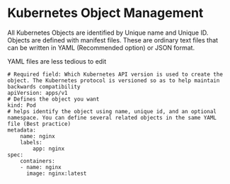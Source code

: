# Kubernetes Object Management

All Kubernetes Objects are identified by Unique name and Unique ID. Objects are defined with manifest files. These are ordinary text files that can be written in
YAML (Recommended option) or JSON format.

YAML files are less tedious to edit

```
# Required field: Which Kubernetes API version is used to create the object. The Kubernetes protocol is versioned so as to help maintain backwards compatibility
apiVersion: apps/v1
# Defines the object you want
kind: Pod
# helps identify the object using name, unique id, and an optional namespace. You can define several related objects in the same YAML file (Best practice)
metadata:
    name: nginx
    labels:
        app: nginx
spec:
    containers:
    - name: nginx
      image: nginx:latest
```
